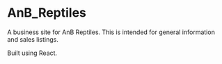 # AnB_Reptiles

A business site for AnB Reptiles.  This is intended for general information and sales listings.

Built using React.
